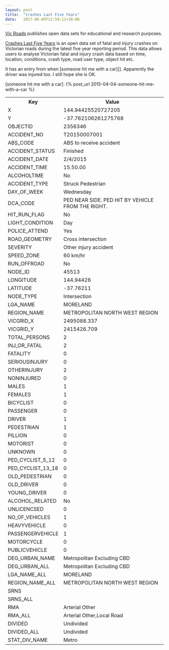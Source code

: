```yaml
---
layout: post
title:  "Crashes Last Five Years"
date:   2017-06-09T12:59:11+10:00
---
```


[Vic Roads][] publishes open data sets for educational and research purposes.

[Vic Roads]: https://vicroads.vic.gov.au

[Crashes Last Five Years][] is an open data set of fatal and injury crashes on Victorian roads during the latest five year reporting period.
This data allows users to analyse Victorian fatal and injury crash data based on time, location, conditions, crash type, road user type, object hit etc.

[Crashes Last Five Years]: http://vicroadsopendata-vicroadsmaps.opendata.arcgis.com/datasets/c2a69622ebad42e7baaa8167daa72127_0

It has an entry from when [someone hit me with a car][].
Apparently the driver was injured too.
I still hope she is OK.

[someone hit me with a car]: {% post_url 2015-04-04-someone-hit-me-with-a-car %}

<table>
	<tr><th>Key</th><th>Value</th></tr>
	<tr><td>X</td><td>144.94425520727205</td></tr>
	<tr><td>Y</td><td>-37.762106261275768</td></tr>
	<tr><td>OBJECTID</td><td>2356346</td></tr>
	<tr><td>ACCIDENT_NO</td><td>T20150007001</td></tr>
	<tr><td>ABS_CODE</td><td>ABS to receive accident</td></tr>
	<tr><td>ACCIDENT_STATUS</td><td>Finished</td></tr>
	<tr><td>ACCIDENT_DATE</td><td>2/4/2015</td></tr>
	<tr><td>ACCIDENT_TIME</td><td>15.50.00</td></tr>
	<tr><td>ALCOHOLTIME</td><td>No</td></tr>
	<tr><td>ACCIDENT_TYPE</td><td>Struck Pedestrian</td></tr>
	<tr><td>DAY_OF_WEEK</td><td>Wednesday</td></tr>
	<tr><td>DCA_CODE</td><td>PED NEAR SIDE. PED HIT BY VEHICLE FROM THE RIGHT.</td></tr>
	<tr><td>HIT_RUN_FLAG</td><td>No</td></tr>
	<tr><td>LIGHT_CONDITION</td><td>Day</td></tr>
	<tr><td>POLICE_ATTEND</td><td>Yes</td></tr>
	<tr><td>ROAD_GEOMETRY</td><td>Cross intersection</td></tr>
	<tr><td>SEVERITY</td><td>Other injury accident</td></tr>
	<tr><td>SPEED_ZONE</td><td>60 km/hr</td></tr>
	<tr><td>RUN_OFFROAD</td><td>No</td></tr>
	<tr><td>NODE_ID</td><td>45513</td></tr>
	<tr><td>LONGITUDE</td><td>144.94426</td></tr>
	<tr><td>LATITUDE</td><td>-37.76211</td></tr>
	<tr><td>NODE_TYPE</td><td>Intersection</td></tr>
	<tr><td>LGA_NAME</td><td>MORELAND</td></tr>
	<tr><td>REGION_NAME</td><td>METROPOLITAN NORTH WEST REGION</td></tr>
	<tr><td>VICGRID_X</td><td>2495088.337</td></tr>
	<tr><td>VICGRID_Y</td><td>2415426.709</td></tr>
	<tr><td>TOTAL_PERSONS</td><td>2</td></tr>
	<tr><td>INJ_OR_FATAL</td><td>2</td></tr>
	<tr><td>FATALITY</td><td>0</td></tr>
	<tr><td>SERIOUSINJURY</td><td>0</td></tr>
	<tr><td>OTHERINJURY</td><td>2</td></tr>
	<tr><td>NONINJURED</td><td>0</td></tr>
	<tr><td>MALES</td><td>1</td></tr>
	<tr><td>FEMALES</td><td>1</td></tr>
	<tr><td>BICYCLIST</td><td>0</td></tr>
	<tr><td>PASSENGER</td><td>0</td></tr>
	<tr><td>DRIVER</td><td>1</td></tr>
	<tr><td>PEDESTRIAN</td><td>1</td></tr>
	<tr><td>PILLION</td><td>0</td></tr>
	<tr><td>MOTORIST</td><td>0</td></tr>
	<tr><td>UNKNOWN</td><td>0</td></tr>
	<tr><td>PED_CYCLIST_5_12</td><td>0</td></tr>
	<tr><td>PED_CYCLIST_13_18</td><td>0</td></tr>
	<tr><td>OLD_PEDESTRIAN</td><td>0</td></tr>
	<tr><td>OLD_DRIVER</td><td>0</td></tr>
	<tr><td>YOUNG_DRIVER</td><td>0</td></tr>
	<tr><td>ALCOHOL_RELATED</td><td>No</td></tr>
	<tr><td>UNLICENCSED</td><td>0</td></tr>
	<tr><td>NO_OF_VEHICLES</td><td>1</td></tr>
	<tr><td>HEAVYVEHICLE</td><td>0</td></tr>
	<tr><td>PASSENGERVEHICLE</td><td>1</td></tr>
	<tr><td>MOTORCYCLE</td><td>0</td></tr>
	<tr><td>PUBLICVEHICLE</td><td>0</td></tr>
	<tr><td>DEG_URBAN_NAME</td><td>Metropolitan Excluding CBD</td></tr>
	<tr><td>DEG_URBAN_ALL</td><td>Metropolitan Excluding CBD</td></tr>
	<tr><td>LGA_NAME_ALL</td><td>MORELAND</td></tr>
	<tr><td>REGION_NAME_ALL</td><td>METROPOLITAN NORTH WEST REGION</td></tr>
	<tr><td>SRNS</td><td></td></tr>
	<tr><td>SRNS_ALL</td><td></td></tr>
	<tr><td>RMA</td><td>Arterial Other</td></tr>
	<tr><td>RMA_ALL</td><td>Arterial Other,Local Road</td></tr>
	<tr><td>DIVIDED</td><td>Undivided</td></tr>
	<tr><td>DIVIDED_ALL</td><td>Undivided</td></tr>
	<tr><td>STAT_DIV_NAME</td><td>Metro</td></tr>
</table>

